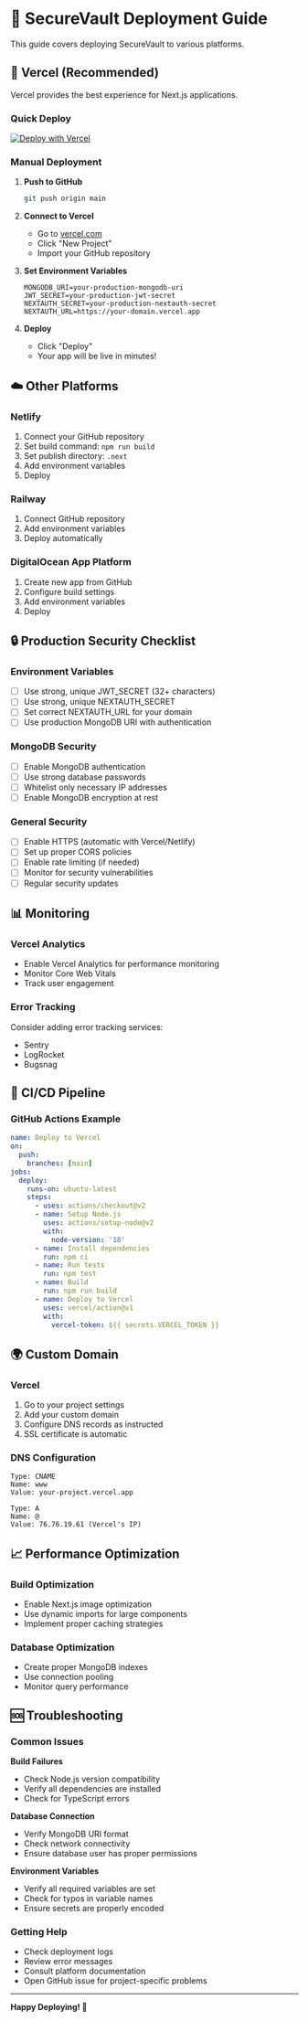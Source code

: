 # 🚀 SecureVault Deployment Guide

This guide covers deploying SecureVault to various platforms.

## 🌟 Vercel (Recommended)

Vercel provides the best experience for Next.js applications.

### Quick Deploy

[![Deploy with Vercel](https://vercel.com/button)](https://vercel.com/new/clone?repository-url=https://github.com/yourusername/securevault)

### Manual Deployment

1. **Push to GitHub**
   ```bash
   git push origin main
   ```

2. **Connect to Vercel**
   - Go to [vercel.com](https://vercel.com)
   - Click "New Project"
   - Import your GitHub repository

3. **Set Environment Variables**
   ```env
   MONGODB_URI=your-production-mongodb-uri
   JWT_SECRET=your-production-jwt-secret
   NEXTAUTH_SECRET=your-production-nextauth-secret
   NEXTAUTH_URL=https://your-domain.vercel.app
   ```

4. **Deploy**
   - Click "Deploy"
   - Your app will be live in minutes!



## ☁️ Other Platforms

### Netlify
1. Connect your GitHub repository
2. Set build command: `npm run build`
3. Set publish directory: `.next`
4. Add environment variables
5. Deploy

### Railway
1. Connect GitHub repository
2. Add environment variables
3. Deploy automatically

### DigitalOcean App Platform
1. Create new app from GitHub
2. Configure build settings
3. Add environment variables
4. Deploy

## 🔒 Production Security Checklist

### Environment Variables
- [ ] Use strong, unique JWT_SECRET (32+ characters)
- [ ] Use strong, unique NEXTAUTH_SECRET
- [ ] Set correct NEXTAUTH_URL for your domain
- [ ] Use production MongoDB URI with authentication

### MongoDB Security
- [ ] Enable MongoDB authentication
- [ ] Use strong database passwords
- [ ] Whitelist only necessary IP addresses
- [ ] Enable MongoDB encryption at rest

### General Security
- [ ] Enable HTTPS (automatic with Vercel/Netlify)
- [ ] Set up proper CORS policies
- [ ] Enable rate limiting (if needed)
- [ ] Monitor for security vulnerabilities
- [ ] Regular security updates

## 📊 Monitoring

### Vercel Analytics
- Enable Vercel Analytics for performance monitoring
- Monitor Core Web Vitals
- Track user engagement

### Error Tracking
Consider adding error tracking services:
- Sentry
- LogRocket
- Bugsnag

## 🔄 CI/CD Pipeline

### GitHub Actions Example

```yaml
name: Deploy to Vercel
on:
  push:
    branches: [main]
jobs:
  deploy:
    runs-on: ubuntu-latest
    steps:
      - uses: actions/checkout@v2
      - name: Setup Node.js
        uses: actions/setup-node@v2
        with:
          node-version: '18'
      - name: Install dependencies
        run: npm ci
      - name: Run tests
        run: npm test
      - name: Build
        run: npm run build
      - name: Deploy to Vercel
        uses: vercel/action@v1
        with:
          vercel-token: ${{ secrets.VERCEL_TOKEN }}
```

## 🌍 Custom Domain

### Vercel
1. Go to your project settings
2. Add your custom domain
3. Configure DNS records as instructed
4. SSL certificate is automatic

### DNS Configuration
```
Type: CNAME
Name: www
Value: your-project.vercel.app

Type: A
Name: @
Value: 76.76.19.61 (Vercel's IP)
```

## 📈 Performance Optimization

### Build Optimization
- Enable Next.js image optimization
- Use dynamic imports for large components
- Implement proper caching strategies

### Database Optimization
- Create proper MongoDB indexes
- Use connection pooling
- Monitor query performance

## 🆘 Troubleshooting

### Common Issues

**Build Failures**
- Check Node.js version compatibility
- Verify all dependencies are installed
- Check for TypeScript errors

**Database Connection**
- Verify MongoDB URI format
- Check network connectivity
- Ensure database user has proper permissions

**Environment Variables**
- Verify all required variables are set
- Check for typos in variable names
- Ensure secrets are properly encoded

### Getting Help
- Check deployment logs
- Review error messages
- Consult platform documentation
- Open GitHub issue for project-specific problems

---

**Happy Deploying! 🚀**